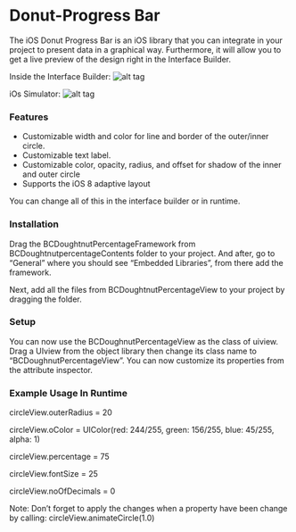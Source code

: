 # Donut-Progress Bar
The iOS Donut Progress Bar is an iOS library that you can integrate in your project to present data in a graphical way. Furthermore, it will allow you to get a live preview of the design right in the Interface Builder.

Inside the Interface Builder:
![alt tag](http://4.bp.blogspot.com/-s9UNv7Z3V3E/VTCNp0IVaeI/AAAAAAAAAOg/_gxZeqOGwFs/s1600/Pic-1.jpg)

iOs Simulator:
![alt tag](http://2.bp.blogspot.com/-YdCvLZUmNNs/VTCfmi1S-HI/AAAAAAAAAO4/Uz7IQeji8po/s1600/Pic-3.jpg)

### Features
*	Customizable width and color for line and border of the outer/inner circle.
*	Customizable text label.
*	Customizable color, opacity, radius, and offset for shadow of the inner and outer circle
*	Supports the iOS 8 adaptive layout

You can change all of this in the interface builder or in runtime.

### Installation
Drag the BCDoughtnutPercentageFramework from BCDoughtnutpercentageContents folder to your project. And after, go to “General” where you should see “Embedded Libraries”, from there add the framework.

Next, add all the files from BCDoughtnutPercentageView to your project by dragging the folder. 

### Setup
You can now use the BCDoughnutPercentageView as the class of uiview. Drag a UIview from the object library then change its class name to “BCDoughnutPercentageView”. You can now customize its properties from the attribute inspector.

### Example Usage In Runtime
circleView.outerRadius = 20

circleView.oColor = UIColor(red: 244/255, green: 156/255, blue: 45/255, alpha: 1)

circleView.percentage  = 75

circleView.fontSize = 25

circleView.noOfDecimals = 0

Note: Don’t forget to apply the changes when a property have been change by calling:
circleView.animateCircle(1.0)


